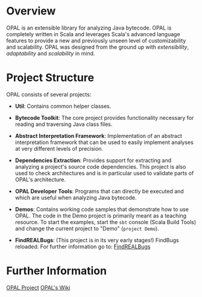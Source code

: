 # Overview
OPAL is an extensible library for analyzing Java bytecode. OPAL is completely written in Scala and leverages Scala's 
advanced language features to provide a new and previously unseen level of customizability and scalability. 
OPAL was designed from the ground up with *extensibility*, *adaptability* and *scalability* in mind. 

# Project Structure
OPAL consists of several projects:

* **Util**: Contains common helper classes.

* **Bytecode Toolkit**: The core project provides functionality necessary for reading and traversing Java class files.  

* **Abstract Interpretation Framework**: Implementation of an abstract interpretation framework that can be used to easily implement analyses at very different levels of precision. 

* **Dependencies Extraction**: Provides support for extracting and analyzing a project's source code dependencies. This project is also used to check architectures and
is in particular used to validate parts of OPAL's architecture.

* **OPAL Developer Tools**: Programs that can directly be executed and which are useful when analyzing Java bytecode.

* **Demos**: Contains working code samples that demonstrate how to use OPAL. The code in the Demo project is primarily meant as a teaching resource. To start the examples, start the `sbt` console (Scala Build Tools) and change the current project to "Demo" (`project Demo`).

* **FindREALBugs**: (This project is in its very early stages!) FindBugs reloaded. For further information go to: [FindREALBugs](https://bitbucket.org/delors/bat/wiki/FindREALBugs)

# Further Information #
[OPAL Project](http://www.opal-project.de)
[OPAL's Wiki](https://bitbucket.org/delors/bat/wiki/Home)
 